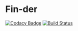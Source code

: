 # Fin-der

[![Codacy Badge](https://app.codacy.com/project/badge/Grade/32d8aa205f4a444899f9b4388490e9a9)](https://www.codacy.com/gh/Fin-der/Fin-der/dashboard?utm_source=github.com&amp;utm_medium=referral&amp;utm_content=Fin-der/Fin-der&amp;utm_campaign=Badge_Grade)
[![Build Status](https://travis-ci.com/Fin-der/Fin-der.svg?branch=main)](https://travis-ci.com/Fin-der/Fin-der)
